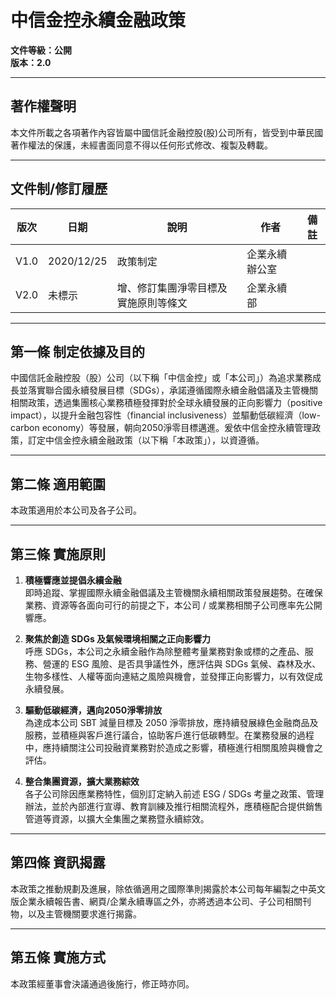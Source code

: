 
# 中信金控永續金融政策

**文件等級：公開**  
**版本：2.0**  

---

## 著作權聲明

本文件所載之各項著作內容皆屬中國信託金融控股(股)公司所有，皆受到中華民國著作權法的保護，未經書面同意不得以任何形式修改、複製及轉載。

---

## 文件制/修訂履歷

| 版次 | 日期       | 說明                                               | 作者       | 備註 |
|------|------------|----------------------------------------------------|------------|------|
| V1.0 | 2020/12/25 | 政策制定                                           | 企業永續辦公室 |      |
| V2.0 | 未標示     | 增、修訂集團淨零目標及實施原則等條文               | 企業永續部 |      |

---

## 第一條 制定依據及目的

中國信託金融控股（股）公司（以下稱「中信金控」或「本公司」）為追求業務成長並落實聯合國永續發展目標（SDGs），承諾遵循國際永續金融倡議及主管機關相關政策，透過集團核心業務積極發揮對於全球永續發展的正向影響力（positive impact），以提升金融包容性（financial inclusiveness）並驅動低碳經濟（low-carbon economy）等發展，朝向2050淨零目標邁進。爰依中信金控永續管理政策，訂定中信金控永續金融政策（以下稱「本政策」），以資遵循。

---

## 第二條 適用範圍

本政策適用於本公司及各子公司。

---

## 第三條 實施原則

1. **積極響應並提倡永續金融**  
   即時追蹤、掌握國際永續金融倡議及主管機關永續相關政策發展趨勢。在確保業務、資源等各面向可行的前提之下，本公司 / 或業務相關子公司應率先公開響應。

2. **聚焦於創造 SDGs 及氣候環境相關之正向影響力**  
   呼應 SDGs，本公司之永續金融作為除整體考量業務對象或標的之產品、服務、營運的 ESG 風險、是否具爭議性外，應評估與 SDGs 氣候、森林及水、生物多樣性、人權等面向連結之風險與機會，並發揮正向影響力，以有效促成永續發展。

3. **驅動低碳經濟，邁向2050淨零排放**  
   為達成本公司 SBT 減量目標及 2050 淨零排放，應持續發展綠色金融商品及服務，並積極與客戶進行議合，協助客戶進行低碳轉型。在業務發展的過程中，應持續關注公司投融資業務對於造成之影響，積極進行相關風險與機會之評估。

4. **整合集團資源，擴大業務綜效**  
   各子公司除因應業務特性，個別訂定納入前述 ESG / SDGs 考量之政策、管理辦法，並於內部進行宣導、教育訓練及推行相關流程外，應積極配合提供銷售管道等資源，以擴大全集團之業務暨永續綜效。

---

## 第四條 資訊揭露

本政策之推動規劃及進展，除依循適用之國際準則揭露於本公司每年編製之中英文版企業永續報告書、網頁/企業永續專區之外，亦將透過本公司、子公司相關刊物，以及主管機關要求進行揭露。

---

## 第五條 實施方式

本政策經董事會決議通過後施行，修正時亦同。

